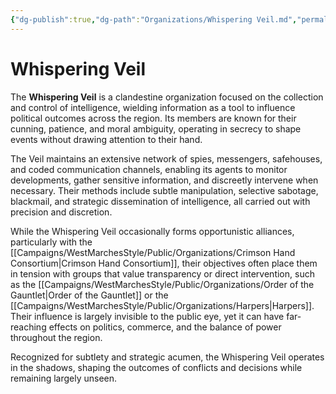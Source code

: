 ```yaml
---
{"dg-publish":true,"dg-path":"Organizations/Whispering Veil.md","permalink":"/organizations/whispering-veil/","tags":["organization","intelligence","sword-coast","WhisperingVeil"],"dgShowFileTree":true}
---
```


# **Whispering Veil**

The **Whispering Veil** is a clandestine organization focused on the collection and control of intelligence, wielding information as a tool to influence political outcomes across the region. Its members are known for their cunning, patience, and moral ambiguity, operating in secrecy to shape events without drawing attention to their hand.

The Veil maintains an extensive network of spies, messengers, safehouses, and coded communication channels, enabling its agents to monitor developments, gather sensitive information, and discreetly intervene when necessary. Their methods include subtle manipulation, selective sabotage, blackmail, and strategic dissemination of intelligence, all carried out with precision and discretion.

While the Whispering Veil occasionally forms opportunistic alliances, particularly with the [[Campaigns/WestMarchesStyle/Public/Organizations/Crimson Hand Consortium\|Crimson Hand Consortium]], their objectives often place them in tension with groups that value transparency or direct intervention, such as the [[Campaigns/WestMarchesStyle/Public/Organizations/Order of the Gauntlet\|Order of the Gauntlet]] or the [[Campaigns/WestMarchesStyle/Public/Organizations/Harpers\|Harpers]]. Their influence is largely invisible to the public eye, yet it can have far-reaching effects on politics, commerce, and the balance of power throughout the region.

Recognized for subtlety and strategic acumen, the Whispering Veil operates in the shadows, shaping the outcomes of conflicts and decisions while remaining largely unseen.

